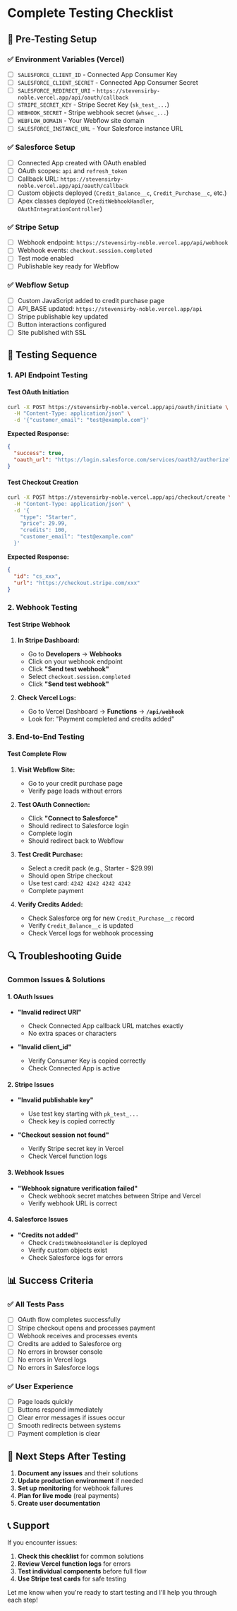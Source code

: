 # Complete Testing Checklist

## 🎯 Pre-Testing Setup

### ✅ Environment Variables (Vercel)
- [ ] `SALESFORCE_CLIENT_ID` - Connected App Consumer Key
- [ ] `SALESFORCE_CLIENT_SECRET` - Connected App Consumer Secret
- [ ] `SALESFORCE_REDIRECT_URI` - `https://stevensirby-noble.vercel.app/api/oauth/callback`
- [ ] `STRIPE_SECRET_KEY` - Stripe Secret Key (`sk_test_...`)
- [ ] `WEBHOOK_SECRET` - Stripe webhook secret (`whsec_...`)
- [ ] `WEBFLOW_DOMAIN` - Your Webflow site domain
- [ ] `SALESFORCE_INSTANCE_URL` - Your Salesforce instance URL

### ✅ Salesforce Setup
- [ ] Connected App created with OAuth enabled
- [ ] OAuth scopes: `api` and `refresh_token`
- [ ] Callback URL: `https://stevensirby-noble.vercel.app/api/oauth/callback`
- [ ] Custom objects deployed (`Credit_Balance__c`, `Credit_Purchase__c`, etc.)
- [ ] Apex classes deployed (`CreditWebhookHandler`, `OAuthIntegrationController`)

### ✅ Stripe Setup
- [ ] Webhook endpoint: `https://stevensirby-noble.vercel.app/api/webhook`
- [ ] Webhook events: `checkout.session.completed`
- [ ] Test mode enabled
- [ ] Publishable key ready for Webflow

### ✅ Webflow Setup
- [ ] Custom JavaScript added to credit purchase page
- [ ] API_BASE updated: `https://stevensirby-noble.vercel.app/api`
- [ ] Stripe publishable key updated
- [ ] Button interactions configured
- [ ] Site published with SSL

## 🧪 Testing Sequence

### 1. **API Endpoint Testing**

#### Test OAuth Initiation
```bash
curl -X POST https://stevensirby-noble.vercel.app/api/oauth/initiate \
  -H "Content-Type: application/json" \
  -d '{"customer_email": "test@example.com"}'
```
**Expected Response:**
```json
{
  "success": true,
  "oauth_url": "https://login.salesforce.com/services/oauth2/authorize?..."
}
```

#### Test Checkout Creation
```bash
curl -X POST https://stevensirby-noble.vercel.app/api/checkout/create \
  -H "Content-Type: application/json" \
  -d '{
    "type": "Starter",
    "price": 29.99,
    "credits": 100,
    "customer_email": "test@example.com"
  }'
```
**Expected Response:**
```json
{
  "id": "cs_xxx",
  "url": "https://checkout.stripe.com/xxx"
}
```

### 2. **Webhook Testing**

#### Test Stripe Webhook
1. **In Stripe Dashboard:**
   - Go to **Developers** → **Webhooks**
   - Click on your webhook endpoint
   - Click **"Send test webhook"**
   - Select `checkout.session.completed`
   - Click **"Send test webhook"**

2. **Check Vercel Logs:**
   - Go to Vercel Dashboard → **Functions** → **`/api/webhook`**
   - Look for: "Payment completed and credits added"

### 3. **End-to-End Testing**

#### Test Complete Flow
1. **Visit Webflow Site:**
   - Go to your credit purchase page
   - Verify page loads without errors

2. **Test OAuth Connection:**
   - Click **"Connect to Salesforce"**
   - Should redirect to Salesforce login
   - Complete login
   - Should redirect back to Webflow

3. **Test Credit Purchase:**
   - Select a credit pack (e.g., Starter - $29.99)
   - Should open Stripe checkout
   - Use test card: `4242 4242 4242 4242`
   - Complete payment

4. **Verify Credits Added:**
   - Check Salesforce org for new `Credit_Purchase__c` record
   - Verify `Credit_Balance__c` is updated
   - Check Vercel logs for webhook processing

## 🔍 Troubleshooting Guide

### Common Issues & Solutions

#### 1. **OAuth Issues**
- **"Invalid redirect URI"**
  - Check Connected App callback URL matches exactly
  - No extra spaces or characters

- **"Invalid client_id"**
  - Verify Consumer Key is copied correctly
  - Check Connected App is active

#### 2. **Stripe Issues**
- **"Invalid publishable key"**
  - Use test key starting with `pk_test_...`
  - Check key is copied correctly

- **"Checkout session not found"**
  - Verify Stripe secret key in Vercel
  - Check Vercel function logs

#### 3. **Webhook Issues**
- **"Webhook signature verification failed"**
  - Check webhook secret matches between Stripe and Vercel
  - Verify webhook URL is correct

#### 4. **Salesforce Issues**
- **"Credits not added"**
  - Check `CreditWebhookHandler` is deployed
  - Verify custom objects exist
  - Check Salesforce logs for errors

## 📊 Success Criteria

### ✅ All Tests Pass
- [ ] OAuth flow completes successfully
- [ ] Stripe checkout opens and processes payment
- [ ] Webhook receives and processes events
- [ ] Credits are added to Salesforce org
- [ ] No errors in browser console
- [ ] No errors in Vercel logs
- [ ] No errors in Salesforce logs

### ✅ User Experience
- [ ] Page loads quickly
- [ ] Buttons respond immediately
- [ ] Clear error messages if issues occur
- [ ] Smooth redirects between systems
- [ ] Payment completion is clear

## 🎯 Next Steps After Testing

1. **Document any issues** and their solutions
2. **Update production environment** if needed
3. **Set up monitoring** for webhook failures
4. **Plan for live mode** (real payments)
5. **Create user documentation**

## 📞 Support

If you encounter issues:
1. **Check this checklist** for common solutions
2. **Review Vercel function logs** for errors
3. **Test individual components** before full flow
4. **Use Stripe test cards** for safe testing

Let me know when you're ready to start testing and I'll help you through each step!
